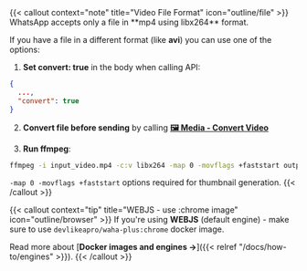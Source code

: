 <div></div>
{{< callout context="note" title="Video File Format" icon="outline/file" >}}
WhatsApp accepts only a file in **mp4 using libx264** format.

If you have a file in a different format (like **avi**) you can use one of the options:

1. **Set convert: true** in the body when calling API:
```json { title="Body" }
{
  ...,
  "convert": true
}
```

2. **Convert file before sending** by calling [**🖼️ Media - Convert Video**](#media---convert-video)

3. **Run ffmpeg**:
```bash
ffmpeg -i input_video.mp4 -c:v libx264 -map 0 -movflags +faststart output_video.mp4
```
`-map 0 -movflags +faststart` options required for thumbnail generation.
{{< /callout >}}

{{< callout context="tip" title="WEBJS - use :chrome image" icon="outline/browser" >}}
If you're using **WEBJS** (default engine) - make sure to use `devlikeapro/waha-plus:chrome` docker image.

Read more about [**Docker images and engines →**]({{< relref "/docs/how-to/engines" >}}).
{{< /callout >}}

